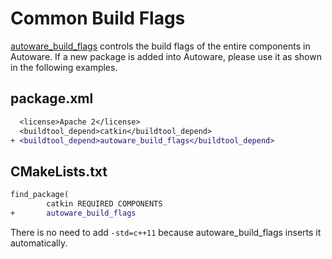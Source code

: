 
# Common Build Flags
[autoware_build_flags](https://github.com/CPFL/Autoware/tree/develop/ros/src/common/cmake/autoware_build_flags) controls the build flags of the entire components in Autoware. If a new package is added into Autoware, please use it as shown in the following examples.

## package.xml
```diff
  <license>Apache 2</license>
  <buildtool_depend>catkin</buildtool_depend>
+ <buildtool_depend>autoware_build_flags</buildtool_depend>
```

## CMakeLists.txt
```diff
find_package(
        catkin REQUIRED COMPONENTS
+       autoware_build_flags
```
There is no need to add `-std=c++11` because autoware_build_flags inserts it automatically.
